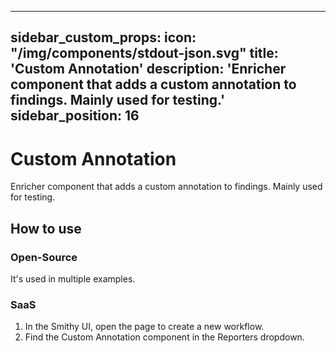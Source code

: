 ***

sidebar\_custom\_props:
icon: "/img/components/stdout-json.svg"
title: 'Custom Annotation'
description: 'Enricher component that adds a custom annotation to findings. Mainly used for testing.'
sidebar\_position: 16
---------------------

# Custom Annotation

Enricher component that adds a custom annotation to findings. Mainly used for testing.

## How to use

### Open-Source

It's used in multiple examples.

### SaaS

1. In the Smithy UI, open the page to create a new workflow.
2. Find the Custom Annotation component in the Reporters dropdown.
